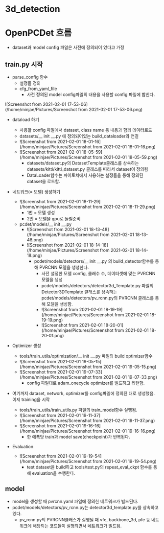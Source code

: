 # 3d_detection



# OpenPCDet 흐름

- dataset과 model config 파일은 사전에 정의되어 있다고 가정

## train.py 시작

- parse_config 함수
  - 설정들 정의
  - cfg_from_yaml_file
    - 사전 정의된 model config파일의 내용을 사용할 config 파일에 합친다.

![Screenshot from 2021-02-01 17-53-06](/home/minjae/Pictures/Screenshot from 2021-02-01 17-53-06.png)



- dataload 하기
  - 사용할 config 파일에서 dataset, class name 등 내용과 함께 데이터로드
  - datasets/__ init __.py 에 정의되어있는 build_dataloader와 연결
  - ![Screenshot from 2021-02-01 18-01-16](/home/minjae/Pictures/Screenshot from 2021-02-01 18-01-16.png)
  - ![Screenshot from 2021-02-01 18-05-59](/home/minjae/Pictures/Screenshot from 2021-02-01 18-05-59.png)
    - datasets/dataset.py의 DatasetTemplate클래스를 상속하는 datasets/kitti/kitti_dataset.py 클래스를 따라서 dataset이 정의됨
    - DataLoader함수는 파이토치에서 사용하는 설정들을 통해 정의된 dataset을 로드함.



- 네트워크(= 모델) 생성하기
  - ![Screenshot from 2021-02-01 18-11-29](/home/minjae/Pictures/Screenshot from 2021-02-01 18-11-29.png)
    - 1번 = 모델 생성
    - 2번 = 모델을 gpu로 돌릴준비
  - pcdet/models/__ init __.py
    - ![Screenshot from 2021-02-01 18-13-48](/home/minjae/Pictures/Screenshot from 2021-02-01 18-13-48.png)
    - ![Screenshot from 2021-02-01 18-14-18](/home/minjae/Pictures/Screenshot from 2021-02-01 18-14-18.png)
      - pcdet/models/detectors/__ init __.py 의 build_detector함수를 통해 PVRCNN 모델을 생성한다.
        - 사전 설정한 모델 config, 클래수 수, 데이터셋에 맞는 PVRCNN모델을 생성
        - pcdet/models/detectors/detector3d_Template.py 파일의 Detector3DTemplate 클래스를 상속하는 pcdet/models/detectors/pv_rcnn.py의 PVRCNN 클래스를 통해 모델을 생성함.
        - ![Screenshot from 2021-02-01 18-19-19](/home/minjae/Pictures/Screenshot from 2021-02-01 18-19-19.png)
        - ![Screenshot from 2021-02-01 18-20-01](/home/minjae/Pictures/Screenshot from 2021-02-01 18-20-01.png)



- Optimizer 생성
  - tools/train_utils/optimization/__ init __.py 파일의 build optimizer함수
  - ![Screenshot from 2021-02-01 19-05-15](/home/minjae/Pictures/Screenshot from 2021-02-01 19-05-15.png)
  - ![Screenshot from 2021-02-01 19-07-33](/home/minjae/Pictures/Screenshot from 2021-02-01 19-07-33.png)
    - config 파일대로 adam_onecycle optimizer를 빌드하고 리턴함.



- 여기까지 dataset, network, optimizer를 config파일에 정의된 대로 생성했음. 이제 training을 시작
  - tools/train_utils/train_utils.py 파일의 train_model함수 실행됨.
  - ![Screenshot from 2021-02-01 19-11-37](/home/minjae/Pictures/Screenshot from 2021-02-01 19-11-37.png)
  - ![Screenshot from 2021-02-01 19-16-16](/home/minjae/Pictures/Screenshot from 2021-02-01 19-16-16.png)
    - 한 에폭당 train과 model save(checkpoint)가 반복된다.



- Evaluation
  - ![Screenshot from 2021-02-01 19-19-54](/home/minjae/Pictures/Screenshot from 2021-02-01 19-19-54.png)
    - test dataset을 build하고 tools/test.py의 repeat_eval_ckpt 함수를 통해 evaluation을 수행한다.





## model

- model을 생성할 때 pvrcnn.yaml 파일에 정의한 네트워크가 빌드된다.
- pcdet/models/detectors/pv_rcnn.py는 detector3d_template.py를 상속하고있다.
  - pv_rcnn.py의 PVRCNN클래스가 실행될 때 vfe, backbone_3d, pfe 등 네트워크에 해당되는 코드들이 실행되면서 네트워크가 빌드됨.

